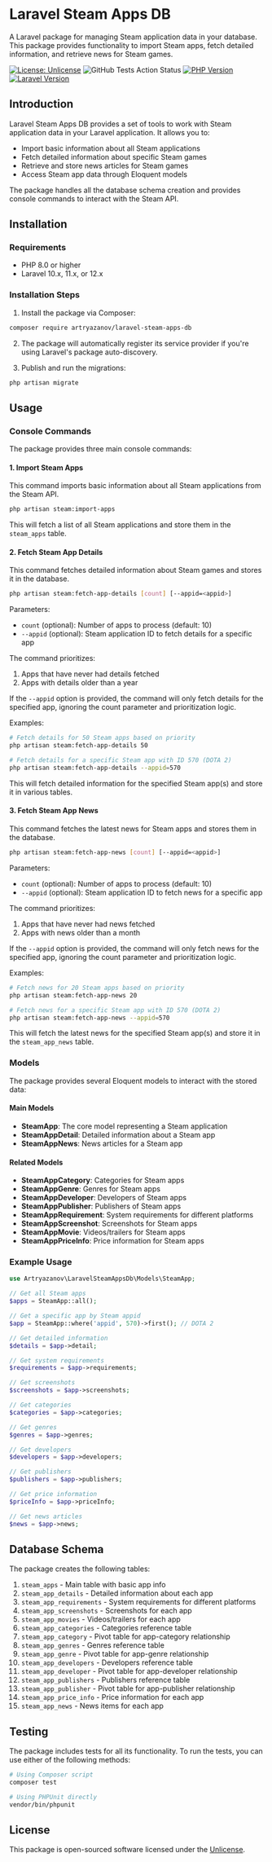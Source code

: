 # Laravel Steam Apps DB

A Laravel package for managing Steam application data in your database. This package provides functionality to import Steam apps, fetch detailed information, and retrieve news for Steam games.

[![License: Unlicense](https://img.shields.io/badge/license-Unlicense-blue.svg)](http://unlicense.org/)
![GitHub Tests Action Status](https://img.shields.io/github/actions/workflow/status/artryazanov/laravel-steam-apps-db/run-tests.yml?branch=main&label=Tests)
[![PHP Version](https://img.shields.io/badge/php-%3E%3D8.0-8892BF.svg)](https://www.php.net/)
[![Laravel Version](https://img.shields.io/badge/laravel-10.x%7C11.x%7C12.x-red.svg)](https://laravel.com/)

## Introduction

Laravel Steam Apps DB provides a set of tools to work with Steam application data in your Laravel application. It allows you to:

- Import basic information about all Steam applications
- Fetch detailed information about specific Steam games
- Retrieve and store news articles for Steam games
- Access Steam app data through Eloquent models

The package handles all the database schema creation and provides console commands to interact with the Steam API.

## Installation

### Requirements

- PHP 8.0 or higher
- Laravel 10.x, 11.x, or 12.x

### Installation Steps

1. Install the package via Composer:

```bash
composer require artryazanov/laravel-steam-apps-db
```

2. The package will automatically register its service provider if you're using Laravel's package auto-discovery.

3. Publish and run the migrations:

```bash
php artisan migrate
```

## Usage

### Console Commands

The package provides three main console commands:

#### 1. Import Steam Apps

This command imports basic information about all Steam applications from the Steam API.

```bash
php artisan steam:import-apps
```

This will fetch a list of all Steam applications and store them in the `steam_apps` table.

#### 2. Fetch Steam App Details

This command fetches detailed information about Steam games and stores it in the database.

```bash
php artisan steam:fetch-app-details [count] [--appid=<appid>]
```

Parameters:
- `count` (optional): Number of apps to process (default: 10)
- `--appid` (optional): Steam application ID to fetch details for a specific app

The command prioritizes:
1. Apps that have never had details fetched
2. Apps with details older than a year

If the `--appid` option is provided, the command will only fetch details for the specified app, ignoring the count parameter and prioritization logic.

Examples:
```bash
# Fetch details for 50 Steam apps based on priority
php artisan steam:fetch-app-details 50

# Fetch details for a specific Steam app with ID 570 (DOTA 2)
php artisan steam:fetch-app-details --appid=570
```

This will fetch detailed information for the specified Steam app(s) and store it in various tables.

#### 3. Fetch Steam App News

This command fetches the latest news for Steam apps and stores them in the database.

```bash
php artisan steam:fetch-app-news [count] [--appid=<appid>]
```

Parameters:
- `count` (optional): Number of apps to process (default: 10)
- `--appid` (optional): Steam application ID to fetch news for a specific app

The command prioritizes:
1. Apps that have never had news fetched
2. Apps with news older than a month

If the `--appid` option is provided, the command will only fetch news for the specified app, ignoring the count parameter and prioritization logic.

Examples:
```bash
# Fetch news for 20 Steam apps based on priority
php artisan steam:fetch-app-news 20

# Fetch news for a specific Steam app with ID 570 (DOTA 2)
php artisan steam:fetch-app-news --appid=570
```

This will fetch the latest news for the specified Steam app(s) and store it in the `steam_app_news` table.

### Models

The package provides several Eloquent models to interact with the stored data:

#### Main Models

- **SteamApp**: The core model representing a Steam application
- **SteamAppDetail**: Detailed information about a Steam app
- **SteamAppNews**: News articles for a Steam app

#### Related Models

- **SteamAppCategory**: Categories for Steam apps
- **SteamAppGenre**: Genres for Steam apps
- **SteamAppDeveloper**: Developers of Steam apps
- **SteamAppPublisher**: Publishers of Steam apps
- **SteamAppRequirement**: System requirements for different platforms
- **SteamAppScreenshot**: Screenshots for Steam apps
- **SteamAppMovie**: Videos/trailers for Steam apps
- **SteamAppPriceInfo**: Price information for Steam apps

### Example Usage

```php
use Artryazanov\LaravelSteamAppsDb\Models\SteamApp;

// Get all Steam apps
$apps = SteamApp::all();

// Get a specific app by Steam appid
$app = SteamApp::where('appid', 570)->first(); // DOTA 2

// Get detailed information
$details = $app->detail;

// Get system requirements
$requirements = $app->requirements;

// Get screenshots
$screenshots = $app->screenshots;

// Get categories
$categories = $app->categories;

// Get genres
$genres = $app->genres;

// Get developers
$developers = $app->developers;

// Get publishers
$publishers = $app->publishers;

// Get price information
$priceInfo = $app->priceInfo;

// Get news articles
$news = $app->news;
```

## Database Schema

The package creates the following tables:

1. `steam_apps` - Main table with basic app info
2. `steam_app_details` - Detailed information about each app
3. `steam_app_requirements` - System requirements for different platforms
4. `steam_app_screenshots` - Screenshots for each app
5. `steam_app_movies` - Videos/trailers for each app
6. `steam_app_categories` - Categories reference table
7. `steam_app_category` - Pivot table for app-category relationship
8. `steam_app_genres` - Genres reference table
9. `steam_app_genre` - Pivot table for app-genre relationship
10. `steam_app_developers` - Developers reference table
11. `steam_app_developer` - Pivot table for app-developer relationship
12. `steam_app_publishers` - Publishers reference table
13. `steam_app_publisher` - Pivot table for app-publisher relationship
14. `steam_app_price_info` - Price information for each app
15. `steam_app_news` - News items for each app

## Testing

The package includes tests for all its functionality. To run the tests, you can use either of the following methods:

```bash
# Using Composer script
composer test
```

```bash
# Using PHPUnit directly
vendor/bin/phpunit
```

## License

This package is open-sourced software licensed under the [Unlicense](http://unlicense.org/).

